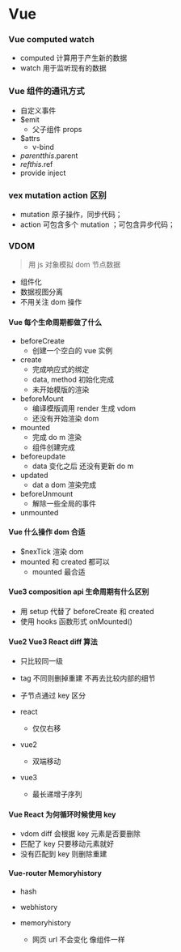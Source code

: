 # Vue

### Vue computed watch

- computed 计算用于产生新的数据
- watch 用于监听现有的数据

### Vue 组件的通讯方式

- 自定义事件
- $emit
  - 父子组件 props
- $attrs
  - v-bind
- $parent     this.$parent
- $ref      this.$ref
- provide inject

### vex mutation action 区别

- mutation 原子操作，同步代码；
- action 可包含多个 mutation ；可包含异步代码；

### VDOM

> 用 js 对象模拟 dom 节点数据

- 组件化
- 数据视图分离
- 不用关注 dom 操作

#### Vue 每个生命周期都做了什么

- beforeCreate
  - 创建一个空白的 vue 实例
- create
  - 完成响应式的绑定
  - data, method 初始化完成
  - 未开始模版的渲染
- beforeMount
  - 编译模版调用 render 生成 vdom
  - 还没有开始渲染 dom
- mounted
  - 完成 do m 渲染
  - 组件创建完成
- beforeupdate
  - data 变化之后 还没有更新 do m
- updated
  - dat a dom 渲染完成
- beforeUnmount
  - 解除一些全局的事件
- unmounted

#### Vue 什么操作 dom 合适

- $nexTick 渲染 dom
- mounted 和 created 都可以
  - mounted 最合适

#### Vue3 composition api 生命周期有什么区别

- 用 setup 代替了 beforeCreate 和 created
- 使用 hooks 函数形式 onMounted()

#### Vue2 Vue3 React diff 算法

- 只比较同一级
- tag 不同则删掉重建 不再去比较内部的细节
- 子节点通过 key 区分

- react
  - 仅仅右移
- vue2
  - 双端移动
- vue3
  - 最长递增子序列

#### Vue React 为何循环时候使用 key

- vdom diff 会根据 key 元素是否要删除
- 匹配了 key 只要移动元素就好
- 没有匹配到 key 则删除重建

#### Vue-router Memoryhistory

- hash

- webhistory

- memoryhistory

  - 网页 url 不会变化 像组件一样
